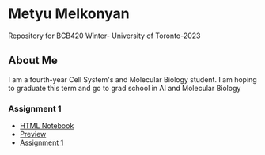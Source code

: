 # Metyu Melkonyan
Repository for BCB420 Winter- University of Toronto-2023

 ## About Me
I am a fourth-year Cell System's and Molecular Biology student. I am hoping to graduate this term and go to grad school in AI and Molecular Biology

### Assignment 1
* [HTML Notebook](https://github.com/bcb420-2023/Metyu_Melkonyan/blob/main/Assignment%201/Assignment1.rmd.nb.html)
* [Preview](https://bcb420-2023.github.io/Metyu_Melkonyan/Assignment%201/Assignment1.rmd.html)
* [Assignment 1](https://github.com/bcb420-2023/Metyu_Melkonyan/tree/main/Assignment%201)

